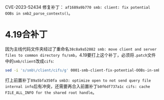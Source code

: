 CVE-2023-52434 修复补丁： `af1689a9b770 smb: client: fix potential OOBs in smb2_parse_contexts()`。

# 4.19合补丁

因为主线代码文件夹经过了重命名`38c8a9a52082 smb: move client and server files to common directory fs/smb`，4.19要打上这个补丁，必须将`.patch`文件中的`smb/client`改成`cifs`:
```sh
sed -i 's/smb\/client/cifs/g' 0001-smb-client-fix-potential-OOBs-in-smb2_parse_contexts.patch
```

打上前置补丁`89a5bfa350fa smb3: optimize open to not send query file internal info`后有冲突，还需要再合入前置补丁`b0f6df737a1c cifs: cache FILE_ALL_INFO for the shared root handle`。